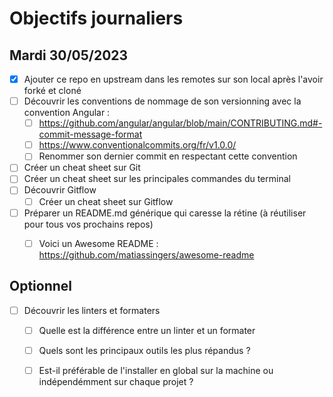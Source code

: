 # Objectifs journaliers

## Mardi 30/05/2023


* [x] Ajouter ce repo en upstream dans les remotes sur son local après l'avoir forké et cloné
* [ ] Découvrir les conventions de nommage de son versionning avec la convention Angular :  
  * [ ] https://github.com/angular/angular/blob/main/CONTRIBUTING.md#-commit-message-format
  * [ ] https://www.conventionalcommits.org/fr/v1.0.0/
  * [ ] Renommer son dernier commit en respectant cette convention
* [ ] Créer un cheat sheet sur Git
* [ ] Créer un cheat sheet sur les principales commandes du terminal
* [ ] Découvrir Gitflow
  * [ ] Créer un cheat sheet sur Gitflow
* [ ] Préparer un README.md générique qui caresse la rétine (à réutiliser pour tous vos prochains repos) 
  * [ ] Voici un Awesome README : https://github.com/matiassingers/awesome-readme
   



## Optionnel

* [ ] Découvrir les linters et formaters
  * [ ] Quelle est la différence entre un linter et un formater
  * [ ] Quels sont les principaux outils les plus répandus ? 
  * [ ] Est-il préférable de l'installer en global sur la machine ou indépendémment sur chaque projet ?

